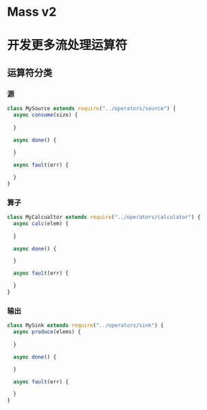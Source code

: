 # Mass v2

# 开发更多流处理运算符

## 运算符分类

### 源

```js
class MySource extends require("../operators/source") {
  async consume(size) {
    
  }

  async done() {
    
  }

  async fault(err) {

  }
}
```

### 算子

```js
class MyCalcualtor extends require("../operators/calculator") {
  async calc(elem) {
    
  }

  async done() {

  }

  async fault(err) {

  }
}
```

### 输出

```js
class MySink extends require("../operators/sink") {
  async produce(elems) {
    
  }

  async done() {

  }

  async fault(err) {

  }
}
```